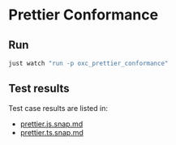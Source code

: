 # Prettier Conformance

## Run

```bash
just watch "run -p oxc_prettier_conformance"
```

## Test results

Test case results are listed in:

- [prettier.js.snap.md](./snapshots/prettier.js.snap.md)
- [prettier.ts.snap.md](./snapshots/prettier.ts.snap.md)
